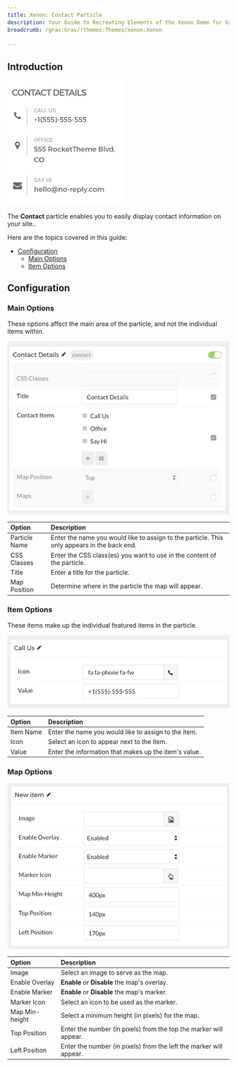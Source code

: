```yaml
---
title: Xenon: Contact Particle
description: Your Guide to Recreating Elements of the Xenon Demo for Grav
breadcrumb: /grav:Grav/!themes:Themes/xenon:Xenon

---
```


## Introduction

![](assets/particle_contact1.jpeg)

The **Contact** particle enables you to easily display contact information on your site..

Here are the topics covered in this guide:

* [Configuration](#configuration)
    - [Main Options](#main-options)
    - [Item Options](#item-options)

## Configuration

### Main Options 

These options affect the main area of the particle, and not the individual items within.

![](assets/particle_contact2.jpeg)

| Option        | Description                                                                                 |
| :-----        | :-----                                                                                      |
| Particle Name | Enter the name you would like to assign to the particle. This only appears in the back end. |
| CSS Classes   | Enter the CSS class(es) you want to use in the content of the particle.                     |
| Title         | Enter a title for the particle.                                                             |
| Map Position  | Determine where in the particle the map will appear.                                        |

### Item Options

These items make up the individual featured items in the particle.

![](assets/particle_contact3.jpeg)

| Option            | Description                                                                           |
| :-----            | :-----                                                                                |
| Item Name         | Enter the name you would like to assign to the item.                                  |
| Icon              | Select an icon to appear next to the item.                                            |
| Value             | Enter the information that makes up the item's value.                                 |

### Map Options

![](assets/particle_contact4.jpeg)

| Option         | Description                                                        |
| :-----         | :-----                                                             |
| Image          | Select an image to serve as the map.                               |
| Enable Overlay | **Enable** or **Disable** the map's overlay.                       |
| Enable Marker  | **Enable** or **Disable** the map's marker.                        |
| Marker Icon    | Select an icon to be used as the marker.                           |
| Map Min-height | Select a minimum height (in pixels) for the map.                   |
| Top Position   | Enter the number (in pixels) from the top the marker will appear.  |
| Left Position  | Enter the number (in pixels) from the left the marker will appear. |
